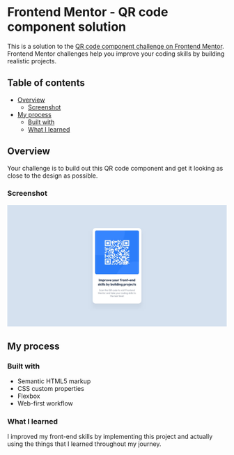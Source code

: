 # Frontend Mentor - QR code component solution

This is a solution to the [QR code component challenge on Frontend Mentor](https://www.frontendmentor.io/challenges/qr-code-component-iux_sIO_H). Frontend Mentor challenges help you improve your coding skills by building realistic projects.

## Table of contents

- [Overview](#overview)
  - [Screenshot](#screenshot)
- [My process](#my-process)
  - [Built with](#built-with)
  - [What I learned](#what-i-learned)

## Overview

Your challenge is to build out this QR code component and get it looking as close to the design as possible.

### Screenshot

![](./design/desktop-design.jpg)

## My process

### Built with

- Semantic HTML5 markup
- CSS custom properties
- Flexbox
- Web-first workflow

### What I learned

I improved my front-end skills by implementing this project and actually using the things that I learned throughout my journey.
